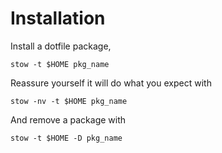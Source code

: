 # Installation

Install a dotfile package,

    stow -t $HOME pkg_name

Reassure yourself it will do what you expect with

    stow -nv -t $HOME pkg_name

And remove a package with

    stow -t $HOME -D pkg_name

